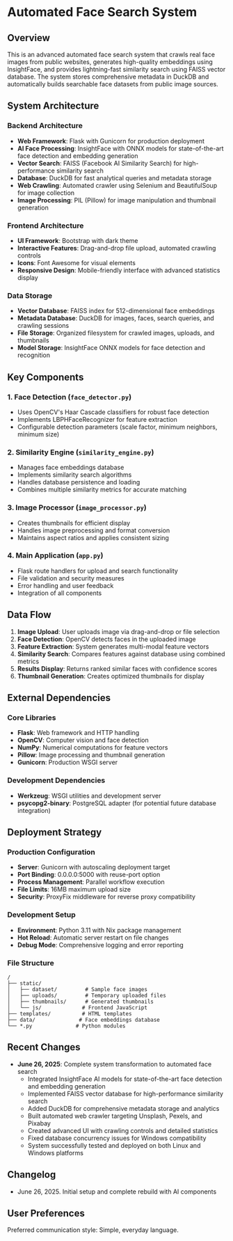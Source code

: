 # Automated Face Search System

## Overview

This is an advanced automated face search system that crawls real face images from public websites, generates high-quality embeddings using InsightFace, and provides lightning-fast similarity search using FAISS vector database. The system stores comprehensive metadata in DuckDB and automatically builds searchable face datasets from public image sources.

## System Architecture

### Backend Architecture
- **Web Framework**: Flask with Gunicorn for production deployment
- **AI Face Processing**: InsightFace with ONNX models for state-of-the-art face detection and embedding generation
- **Vector Search**: FAISS (Facebook AI Similarity Search) for high-performance similarity search
- **Database**: DuckDB for fast analytical queries and metadata storage
- **Web Crawling**: Automated crawler using Selenium and BeautifulSoup for image collection
- **Image Processing**: PIL (Pillow) for image manipulation and thumbnail generation

### Frontend Architecture
- **UI Framework**: Bootstrap with dark theme
- **Interactive Features**: Drag-and-drop file upload, automated crawling controls
- **Icons**: Font Awesome for visual elements
- **Responsive Design**: Mobile-friendly interface with advanced statistics display

### Data Storage
- **Vector Database**: FAISS index for 512-dimensional face embeddings
- **Metadata Database**: DuckDB for images, faces, search queries, and crawling sessions
- **File Storage**: Organized filesystem for crawled images, uploads, and thumbnails
- **Model Storage**: InsightFace ONNX models for face detection and recognition

## Key Components

### 1. Face Detection (`face_detector.py`)
- Uses OpenCV's Haar Cascade classifiers for robust face detection
- Implements LBPHFaceRecognizer for feature extraction
- Configurable detection parameters (scale factor, minimum neighbors, minimum size)

### 2. Similarity Engine (`similarity_engine.py`)
- Manages face embeddings database
- Implements similarity search algorithms
- Handles database persistence and loading
- Combines multiple similarity metrics for accurate matching

### 3. Image Processor (`image_processor.py`)
- Creates thumbnails for efficient display
- Handles image preprocessing and format conversion
- Maintains aspect ratios and applies consistent sizing

### 4. Main Application (`app.py`)
- Flask route handlers for upload and search functionality
- File validation and security measures
- Error handling and user feedback
- Integration of all components

## Data Flow

1. **Image Upload**: User uploads image via drag-and-drop or file selection
2. **Face Detection**: OpenCV detects faces in the uploaded image
3. **Feature Extraction**: System generates multi-modal feature vectors
4. **Similarity Search**: Compares features against database using combined metrics
5. **Results Display**: Returns ranked similar faces with confidence scores
6. **Thumbnail Generation**: Creates optimized thumbnails for display

## External Dependencies

### Core Libraries
- **Flask**: Web framework and HTTP handling
- **OpenCV**: Computer vision and face detection
- **NumPy**: Numerical computations for feature vectors
- **Pillow**: Image processing and thumbnail generation
- **Gunicorn**: Production WSGI server

### Development Dependencies
- **Werkzeug**: WSGI utilities and development server
- **psycopg2-binary**: PostgreSQL adapter (for potential future database integration)

## Deployment Strategy

### Production Configuration
- **Server**: Gunicorn with autoscaling deployment target
- **Port Binding**: 0.0.0.0:5000 with reuse-port option
- **Process Management**: Parallel workflow execution
- **File Limits**: 16MB maximum upload size
- **Security**: ProxyFix middleware for reverse proxy compatibility

### Development Setup
- **Environment**: Python 3.11 with Nix package management
- **Hot Reload**: Automatic server restart on file changes
- **Debug Mode**: Comprehensive logging and error reporting

### File Structure
```
/
├── static/
│   ├── dataset/         # Sample face images
│   ├── uploads/         # Temporary uploaded files
│   ├── thumbnails/      # Generated thumbnails
│   └── js/             # Frontend JavaScript
├── templates/          # HTML templates
├── data/              # Face embeddings database
└── *.py              # Python modules
```

## Recent Changes

- **June 26, 2025**: Complete system transformation to automated face search
  - Integrated InsightFace AI models for state-of-the-art face detection and embedding generation
  - Implemented FAISS vector database for high-performance similarity search
  - Added DuckDB for comprehensive metadata storage and analytics
  - Built automated web crawler targeting Unsplash, Pexels, and Pixabay
  - Created advanced UI with crawling controls and detailed statistics
  - Fixed database concurrency issues for Windows compatibility
  - System successfully tested and deployed on both Linux and Windows platforms

## Changelog

- June 26, 2025. Initial setup and complete rebuild with AI components

## User Preferences

Preferred communication style: Simple, everyday language.